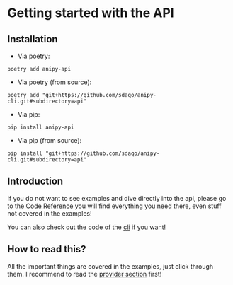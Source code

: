# Getting started with the API

## Installation
- Via poetry:
```
poetry add anipy-api
```
- Via poetry (from source):
```
poetry add "git+https://github.com/sdaqo/anipy-cli.git#subdirectory=api"
```
- Via pip: 
```
pip install anipy-api
```
- Via pip (from source): 
```
pip install "git+https://github.com/sdaqo/anipy-cli.git#subdirectory=api"
```


## Introduction
If you do not want to see examples and dive directly into the api, please go to the [Code Reference](../reference/index.md) you will find everything you need there, even stuff not covered in the examples! 

You can also check out the code of the [cli](https://github.com/sdaqo/anipy-cli/tree/master/cli/src/anipy_cli) if you want!
## How to read this?
All the important things are covered in the examples, just click through them. I recommend to read the [provider section](examples/provider.md) first!
